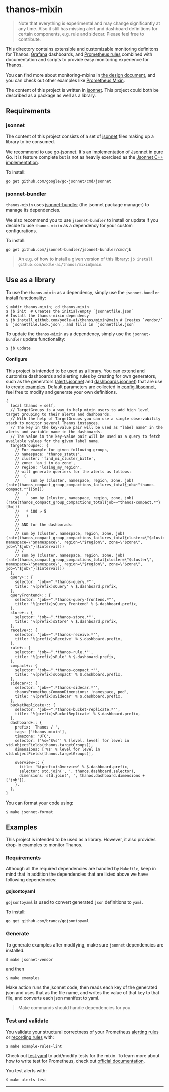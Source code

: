 # thanos-mixin

> Note that everything is experimental and may change significantly at any time. Also it still has missing alert and dashboard definitions for certain components, e.g. rule and sidecar. Please feel free to contribute.

This directory contains extensible and customizable monitoring definitons for Thanos. [Grafana](http://grafana.com/) dashboards, and [Prometheus rules](https://prometheus.io/docs/prometheus/latest/configuration/recording_rules/) combined with documentation and scripts to provide easy monitoring experience for Thanos.

You can find more about monitoring-mixins in [the design document](https://github.com/monitoring-mixins/docs/blob/master/design.pdf), and you can check out other examples like [Prometheus Mixin](https://github.com/prometheus/prometheus/tree/master/documentation/prometheus-mixin).

The content of this project is written in [jsonnet](http://jsonnet.org/). This project could both be described as a package as well as a library.

## Requirements

### jsonnet

The content of this project consists of a set of [jsonnet](http://jsonnet.org/) files making up a library to be consumed.

We recommend to use [go-jsonnet](https://github.com/google/go-jsonnet). It's an implementation of [Jsonnet](http://jsonnet.org/) in pure Go. It is feature complete but is not as heavily exercised as the [Jsonnet C++ implementation](https://github.com/google/jsonnet).

To install:

```shell
go get github.com/google/go-jsonnet/cmd/jsonnet
```

### jsonnet-bundler

`thanos-mixin` uses [jsonnet-bundler](https://github.com/jsonnet-bundler/jsonnet-bundler#install) (the jsonnet package manager) to manage its dependencies.

We also recommend you to use `jsonnet-bundler` to install or update if you decide to use `thanos-mixin` as a dependency for your custom configurations.

To install:

```shell
go get github.com/jsonnet-bundler/jsonnet-bundler/cmd/jb
```

> An e.g. of how to install a given version of this library: `jb install github.com/oodle-ai/thanos/mixin@main`.

## Use as a library

To use the `thanos-mixin` as a dependency, simply use the `jsonnet-bundler` install functionality:

```shell
$ mkdir thanos-mixin; cd thanos-mixin
$ jb init  # Creates the initial/empty `jsonnetfile.json`
# Install the thanos-mixin dependency
$ jb install github.com/oodle-ai/thanos/mixin@main # Creates `vendor/` & `jsonnetfile.lock.json`, and fills in `jsonnetfile.json`
```

To update the `thanos-mixin` as a dependency, simply use the `jsonnet-bundler` update functionality:

```shell
$ jb update
```

#### Configure

This project is intended to be used as a library. You can extend and customize dashboards and alerting rules by creating for own generators, such as the generators ([alerts.jsonnet](alerts.jsonnet) and [dashboards.jsonnet](dashboards.jsonnet)) that are use to create [examples](../examples). Default parameters are collected in [config.libsonnet](config.libsonnet), feel free to modify and generate your own definitions.

```libsonnet mdox-exec="cat mixin/config.libsonnet"
{
  local thanos = self,
  // TargetGroups is a way to help mixin users to add high level target grouping to their alerts and dashboards.
  // With the help of TargetGroups you can use a single observability stack to monitor several Thanos instances.
  // The key in the key-value pair will be used as "label name" in the alerts and variable name in the dashboards.
  // The value in the key-value pair will be used as a query to fetch available values for the given label name.
  targetGroups+:: {
    // For example for given following groups,
    // namespace: 'thanos_status',
    // cluster: 'find_mi_cluster_bitte',
    // zone: 'an_i_in_da_zone',
    // region: 'losing_my_region',
    // will generate queriers for the alerts as follows:
    //  (
    //     sum by (cluster, namespace, region, zone, job) (rate(thanos_compact_group_compactions_failures_total{job=~"thanos-compact.*"}[5m]))
    //   /
    //     sum by (cluster, namespace, region, zone, job) (rate(thanos_compact_group_compactions_total{job=~"thanos-compact.*"}[5m]))
    //   * 100 > 5
    //   )
    //
    // AND for the dashborads:
    //
    // sum by (cluster, namespace, region, zone, job) (rate(thanos_compact_group_compactions_failures_total{cluster=\"$cluster\", namespace=\"$namespace\", region=\"$region\", zone=\"$zone\", job=\"$job\"}[$interval]))
    // /
    // sum by (cluster, namespace, region, zone, job) (rate(thanos_compact_group_compactions_total{cluster=\"$cluster\", namespace=\"$namespace\", region=\"$region\", zone=\"$zone\", job=\"$job\"}[$interval]))
  },
  query+:: {
    selector: 'job=~".*thanos-query.*"',
    title: '%(prefix)sQuery' % $.dashboard.prefix,
  },
  queryFrontend+:: {
    selector: 'job=~".*thanos-query-frontend.*"',
    title: '%(prefix)sQuery Frontend' % $.dashboard.prefix,
  },
  store+:: {
    selector: 'job=~".*thanos-store.*"',
    title: '%(prefix)sStore' % $.dashboard.prefix,
  },
  receive+:: {
    selector: 'job=~".*thanos-receive.*"',
    title: '%(prefix)sReceive' % $.dashboard.prefix,
  },
  rule+:: {
    selector: 'job=~".*thanos-rule.*"',
    title: '%(prefix)sRule' % $.dashboard.prefix,
  },
  compact+:: {
    selector: 'job=~".*thanos-compact.*"',
    title: '%(prefix)sCompact' % $.dashboard.prefix,
  },
  sidecar+:: {
    selector: 'job=~".*thanos-sidecar.*"',
    thanosPrometheusCommonDimensions: 'namespace, pod',
    title: '%(prefix)sSidecar' % $.dashboard.prefix,
  },
  bucketReplicate+:: {
    selector: 'job=~".*thanos-bucket-replicate.*"',
    title: '%(prefix)sBucketReplicate' % $.dashboard.prefix,
  },
  dashboard+:: {
    prefix: 'Thanos / ',
    tags: ['thanos-mixin'],
    timezone: 'UTC',
    selector: ['%s="$%s"' % [level, level] for level in std.objectFields(thanos.targetGroups)],
    dimensions: ['%s' % level for level in std.objectFields(thanos.targetGroups)],

    overview+:: {
      title: '%(prefix)sOverview' % $.dashboard.prefix,
      selector: std.join(', ', thanos.dashboard.selector),
      dimensions: std.join(', ', thanos.dashboard.dimensions + ['job']),
    },
  },
}
```

You can format your code using:

```shell
$ make jsonnet-format
```

## Examples

This project is intended to be used as a library. However, it also provides drop-in examples to monitor Thanos.

### Requirements

Although all the required dependencies are handled by `Makefile`, keep in mind that in addition the dependencies that are listed above we have following dependencies:

#### gojsontoyaml

`gojsontoyaml` is used to convert generated `json` definitions to `yaml`.

To install:

```shell
go get github.com/brancz/gojsontoyaml
```

### Generate

To generate examples after modifying, make sure `jsonnet` dependencies are installed.

```shell
$ make jsonnet-vendor
```

and then

```shell
$ make examples
```

Make action runs the jsonnet code, then reads each key of the generated json and uses that as the file name, and writes the value of that key to that file, and converts each json manifest to yaml.

> Make commands should handle dependencies for you.

### Test and validate

You validate your structural correctness of your Prometheus [alerting rules](https://prometheus.io/docs/prometheus/latest/configuration/alerting_rules/) or [recording rules](https://prometheus.io/docs/prometheus/latest/configuration/recording_rules/) with:

```shell
$ make example-rules-lint
```

Check out [test.yaml](../examples/alerts/tests.yaml) to add/modify tests for the mixin. To learn more about how to write test for Prometheus, check out [official documentation](https://www.prometheus.io/docs/prometheus/latest/configuration/unit_testing_rules/).

You test alerts with:

```shell
$ make alerts-test
```

---
